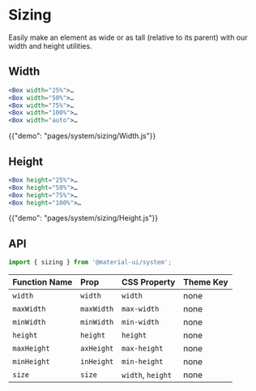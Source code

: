# Sizing

<p class="description">Easily make an element as wide or as tall (relative to its parent) with our width and height utilities.</p>

## Width

```jsx
<Box width="25%">…
<Box width="50%">…
<Box width="75%">…
<Box width="100%">…
<Box width="auto">…
```

{{"demo": "pages/system/sizing/Width.js"}}

## Height

```jsx
<Box height="25%">…
<Box height="50%">…
<Box height="75%">…
<Box height="100%">…
```

{{"demo": "pages/system/sizing/Height.js"}}

## API

```js
import { sizing } from '@material-ui/system';
```

| Function Name | Prop | CSS Property | Theme Key |
|:--------------|:-----|:-------------|:----------|
| `width` | `width` | `width` | none |
| `maxWidth` | `maxWidth` | `max-width` | none |
| `minWidth` | `minWidth` | `min-width` | none |
| `height` | `height` | `height` | none |
| `maxHeight` | `axHeight`| `max-height` | none |
| `minHeight` | `inHeight`| `min-height` | none |
| `size` | `size` | `width`, `height` | none |
